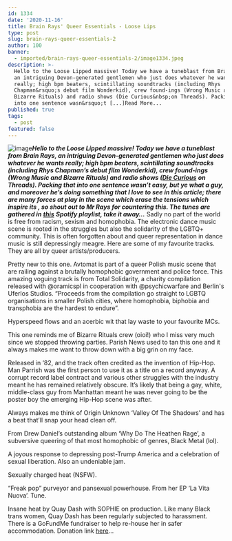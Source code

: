 ```yaml
---
id: 1334
date: '2020-11-16'
title: Brain Rays' Queer Essentials - Loose Lips
type: post
slug: brain-rays-queer-essentials-2
author: 100
banner:
  - imported/brain-rays-queer-essentials-2/image1334.jpeg
description: >-
  Hello to the Loose Lipped massive! Today we have a tuneblast from Brain Rays,
  an intriguing Devon-generated gentlemen who just does whatever he wants
  really; high bpm beaters, scintillating soundtracks (including Rhys
  Chapman&rsquo;s debut film Wonderkid), crew found-ings (Wrong Music and
  Bizarre Rituals) and radio shows (Die Curious&nbsp;on Threads). Packing that
  into one sentence wasn&rsquo;t [...]Read More...
published: true
tags:
  - post
featured: false
---
```

![image](../imported/brain-rays-queer-essentials-2/image1334.jpeg)**_Hello to the Loose Lipped massive! Today we have a tuneblast from Brain Rays, an intriguing Devon-generated gentlemen who just does whatever he wants really; high bpm beaters, scintillating soundtracks (including Rhys Chapman’s debut film Wonderkid), crew found-ings (Wrong Music and Bizarre Rituals) and radio shows (_**_[**Die Curious**](https://www.mixcloud.com/ThreadsRadio/die-curious-w-glysk-brain-rays-17-sep-20/) **on Threads). Packing that into one sentence wasn’t easy, but ye what a guy, and moreover he’s doing something that I love to see in this article; there are many forces at play in the scene which erase the tensions which inspire its , so shout out to Mr Rays for countering this. The tunes are gathered in** [**this**](https://open.spotify.com/playlist/21R5Jeo047WZUZbi2yRk1e?si=kjni8x00Q_OQDQmeW1EiEA)_ **_Spotify playlist, take it away…_** Sadly no part of the world is free from racism, sexism and homophobia. The electronic dance music scene is rooted in the struggles but also the solidarity of the LGBTQ+ community. This is often forgotten about and queer representation in dance music is still depressingly meagre. Here are some of my favourite tracks. They are all by queer artists/producers.

Pretty new to this one. Avtomat is part of a queer Polish music scene that are railing against a brutally homophobic government and police force. This amazing voguing track is from Total Solidarity, a charity compilation released with @oramicspl in cooperation with @psychicwarfare and Berlin's Uferlos Studios. “Proceeds from the compilation go straight to LGBTQ organisations in smaller Polish cities, where homophobia, biphobia and transphobia are the hardest to endure”.

Hyperspeed flows and an acerbic wit that lay waste to your favourite MCs.

This one reminds me of Bizarre Rituals crew (oioi!) who I miss very much since we stopped throwing parties. Parish News used to tan this one and it always makes me want to throw down with a big grin on my face.

Released in ‘82, and the track often credited as the invention of Hip-Hop. Man Parrish was the first person to use it as a title on a record anyway. A corrupt record label contract and various other struggles with the industry meant he has remained relatively obscure. It’s likely that being a gay, white, middle-class guy from Manhattan meant he was never going to be the poster boy the emerging Hip-Hop scene was after.

Always makes me think of Origin Unknown ‘Valley Of The Shadows’ and has a beat that’ll snap your head clean off.  
[](https://www.youtube.com/watch?v=zTYhEYiqkI0&ab_channel=XLRecordings)

From Drew Daniel’s outstanding album ‘Why Do The Heathen Rage’, a subversive queering of that most homophobic of genres, Black Metal (lol).

A joyous response to depressing post-Trump America and a celebration of sexual liberation. Also an undeniable jam.   
[](https://www.youtube.com/watch?v=BLPV55zXwJM&ab_channel=JanelleMon%C3%A1e)

Sexually charged heat (NSFW).

“Freak pop” purveyor and pansexual powerhouse. From her EP ‘La Vita Nuova’. Tune.

Insane heat by Quay Dash with SOPHIE on production. Like many Black trans women, Quay Dash has been regularly subjected to harassment. There is a GoFundMe fundraiser to help re-house her in safer accommodation. Donation link [here](https://gf.me/u/yum77v)…